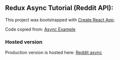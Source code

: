 ## Redux Async Tutorial (Reddit API):

This project was bootstrapped with [Create React App](https://github.com/facebookincubator/create-react-app).

Code copied from: [Async Example](https://github.com/reactjs/redux/tree/master/examples/async)

### Hosted version
Production version is hosted here: [Reddit async](https://reduxjs-reddit.surge.sh)

